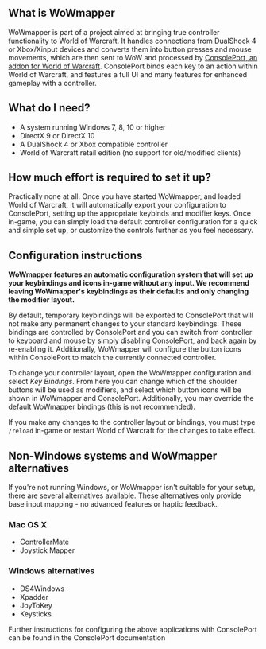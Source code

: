 ## What is WoWmapper

WoWmapper is part of a project aimed at bringing true controller functionality to World of Warcraft.
It handles connections from DualShock 4 or Xbox/Xinput devices and converts them into button presses and mouse movements,
which are then sent to WoW and processed by [ConsolePort, an addon for World of Warcraft](http://www.wowinterface.com/downloads/info23536-ConsolePort.html).
ConsolePort binds each key to an action within World of Warcraft, and features a full UI and many features for
enhanced gameplay with a controller.

## What do I need?

- A system running Windows 7, 8, 10 or higher
- DirectX 9 or DirectX 10
- A DualShock 4 or Xbox compatible controller
- World of Warcraft retail edition (no support for old/modified clients)

## How much effort is required to set it up?
 
Practically none at all. Once you have started WoWmapper, and loaded World of Warcraft, it will automatically export your configuration to ConsolePort, setting up the appropriate keybinds and modifier keys. Once in-game, you can simply load the default controller configuration for a quick and simple set up, or customize the controls further as you feel necessary.

## Configuration instructions

**WoWmapper features an automatic configuration system that will set up your keybindings and icons in-game without any input. We recommend leaving WoWmapper's keybindings as their defaults and only changing the modifier layout.**

By default, temporary keybindings will be exported to ConsolePort that will not make any permanent changes to your standard keybindings. These bindings are controlled by ConsolePort and you can switch from controller to keyboard and mouse by simply disabling ConsolePort, and back again by re-enabling it. Additionally, WoWmapper will configure the button icons within ConsolePort to match the currently connected controller.

To change your controller layout, open the WoWmapper configuration and select *Key Bindings*. From here you can change which of the shoulder buttons will be used as modifiers, and select which button icons will be shown in WoWmapper and ConsolePort. Additionally, you may override the default WoWmapper bindings (this is not recommended).

If you make any changes to the controller layout or bindings, you must type `/reload` in-game or restart World of Warcraft for the changes to take effect.

## Non-Windows systems and WoWmapper alternatives

If you're not running Windows, or WoWmapper isn't suitable for your setup, there are several alternatives available. These alternatives only provide base input mapping - no advanced features or haptic feedback.

### Mac OS X
- ControllerMate
- Joystick Mapper

### Windows alternatives

- DS4Windows
- Xpadder
- JoyToKey
- Keysticks

Further instructions for configuring the above applications with ConsolePort can be found in the ConsolePort documentation